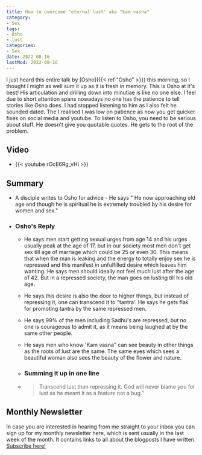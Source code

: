 ```yaml
---
title: How to overcome "eternal lust' aka "kam vasna"
category:
- Sex
tags:
- Osho
- lust
categories:
- Sex
date: 2022-08-16
lastMod: 2022-08-16
---
```

I just heard this entire talk by [Osho]({{< ref "Osho" >}}) this morning, so I thought I might as well sum it up as it is fresh in memory. This is Osho at it's best! His articulation and drilling down into minutiae is like no one else. I feel due to short attention spans nowadays no one has the patience to tell stories like Osho does. I had stopped listening to him as I also felt he sounded dated. The I realised I was low on patience as now you get quicker fixes on social media and youtube. To listen to Osho, you need to be serious about stuff. He doesn't give you quotable quotes. He gets to the root of the problem.

## Video

  + {{< youtube rOcE6Rg_vHI >}}

## Summary

  + A disciple writes to Osho for advice - He says " He now approaching old age and though he is spiritual he is extremely troubled by his desire for women and sex."

  + ### Osho's Reply

    + He says men start getting sexual urges from age 14 and his urges usually peak at the age of 17, but in our society most men don't get sex till age of marriage which could be 25 or even 30. This means that when the man is leaking and the energy to totally enjoy sex he is repressed and this manifest in unfulfilled desire which leaves him wanting. He says men should ideally not feel much lust after the age of 42. But in a repressed society, the man goes on lusting till his old age.

    + He says this desire is also the door to higher things, but instead of repressing it, one can transcend it to "tantra'. He says he gets flak for promoting tantra by the same repressed men.

    + He says 99% of the men including Sadhu's are repressed, but no one is courageous to admit it, as it means being laughed at by the same other people.

    + He says men who know 'Kam vasna" can see beauty in other things as the roots of lust are the same. The same eyes which sees a beautiful woman also sees the beauty of the flower and nature.

    + ### Summing it up in one line

    + > Transcend lust than repressing it. God will never blame you for lust as he meant it as a feature not a bug."

## Monthly Newsletter

In case you are interested in hearing from me straight to your inbox you can sign up for my monthly newsletter here, which is sent usually in the last week of the month. It contains links to all about the blogposts I have written. [Subscribe here!](https://www.getrevue.co/profile)
